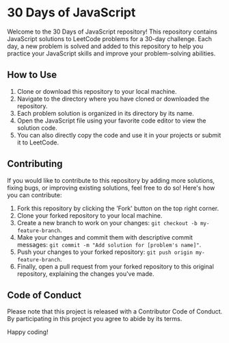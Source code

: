# 30 Days of JavaScript

Welcome to the 30 Days of JavaScript repository! This repository contains JavaScript solutions to LeetCode problems for a 30-day challenge. Each day, a new problem is solved and added to this repository to help you practice your JavaScript skills and improve your problem-solving abilities.

## How to Use

1. Clone or download this repository to your local machine.
2. Navigate to the directory where you have cloned or downloaded the repository.
3. Each problem solution is organized in its directory by its name.
4. Open the JavaScript file using your favorite code editor to view the solution code.
5. You can also directly copy the code and use it in your projects or submit it to LeetCode.

## Contributing

If you would like to contribute to this repository by adding more solutions, fixing bugs, or improving existing solutions, feel free to do so! Here's how you can contribute:

1. Fork this repository by clicking the 'Fork' button on the top right corner.
2. Clone your forked repository to your local machine.
3. Create a new branch to work on your changes: `git checkout -b my-feature-branch`.
4. Make your changes and commit them with descriptive commit messages: `git commit -m "Add solution for [problem's name]"`.
5. Push your changes to your forked repository: `git push origin my-feature-branch`.
6. Finally, open a pull request from your forked repository to this original repository, explaining the changes you've made.

## Code of Conduct

Please note that this project is released with a Contributor Code of Conduct. By participating in this project you agree to abide by its terms.

Happy coding!